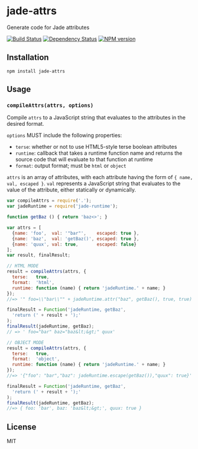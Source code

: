 # jade-attrs

Generate code for Jade attributes

[![Build Status](https://img.shields.io/travis/jadejs/jade-attrs/master.svg)](https://travis-ci.org/jadejs/jade-attrs)
[![Dependency Status](https://img.shields.io/gemnasium/jadejs/jade-attrs.svg)](https://gemnasium.com/jadejs/jade-attrs)
[![NPM version](https://img.shields.io/npm/v/jade-attrs.svg)](https://www.npmjs.org/package/jade-attrs)

## Installation

    npm install jade-attrs

## Usage

### `compileAttrs(attrs, options)`

Compile `attrs` to a JavaScript string that evaluates to the attributes in the desired format.

`options` MUST include the following properties:

- `terse`: whether or not to use HTML5-style terse boolean attributes
- `runtime`: callback that takes a runtime function name and returns the source code that will evaluate to that function at runtime
- `format`: output format; must be `html` or `object`

`attrs` is an array of attributes, with each attribute having the form of `{ name, val, escaped }`. `val` represents a JavaScript string that evaluates to the value of the attribute, either statically or dynamically.

```js
var compileAttrs = require('.');
var jadeRuntime = require('jade-runtime');

function getBaz () { return 'baz<>'; }

var attrs = [
  {name: 'foo',  val: '"bar"',    escaped: true },
  {name: 'baz',  val: 'getBaz()', escaped: true },
  {name: 'quux', val: true,       escaped: false}
];
var result, finalResult;

// HTML MODE
result = compileAttrs(attrs, {
  terse:   true,
  format:  'html',
  runtime: function (name) { return 'jadeRuntime.' + name; }
});
//=> '" foo=\\"bar\\"" + jadeRuntime.attr("baz", getBaz(), true, true) + " quux"'

finalResult = Function('jadeRuntime, getBaz',
  'return (' + result + ');'
);
finalResult(jadeRuntime, getBaz);
// => ' foo="bar" baz="baz&lt;&gt;" quux'

// OBJECT MODE
result = compileAttrs(attrs, {
  terse:   true,
  format:  'object',
  runtime: function (name) { return 'jadeRuntime.' + name; }
});
//=> '{"foo": "bar","baz": jadeRuntime.escape(getBaz()),"quux": true}'

finalResult = Function('jadeRuntime, getBaz',
  'return (' + result + ');'
);
finalResult(jadeRuntime, getBaz);
//=> { foo: 'bar', baz: 'baz&lt;&gt;', quux: true }
```

## License

  MIT
